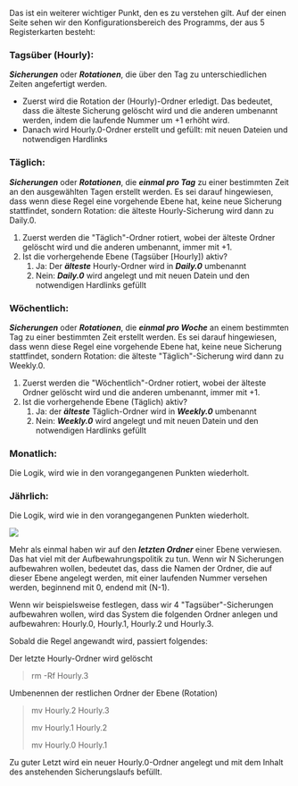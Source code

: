 Das ist ein weiterer wichtiger Punkt, den es zu verstehen gilt. Auf der einen Seite sehen wir den Konfigurationsbereich des Programms, der aus 5 Registerkarten besteht:


### Tagsüber (Hourly):

_**Sicherungen**_ oder _**Rotationen**_, die über den Tag zu unterschiedlichen Zeiten angefertigt werden.

* Zuerst wird die Rotation der \(Hourly\)-Ordner erledigt. Das bedeutet, dass die älteste Sicherung gelöscht wird und die anderen umbenannt werden, indem die laufende Nummer um +1 erhöht wird.
* Danach wird Hourly.0-Ordner erstellt und gefüllt: mit neuen Dateien und notwendigen Hardlinks


### Täglich:

_**Sicherungen**_ oder _**Rotationen**_, die _**einmal pro Tag**_ zu einer bestimmten Zeit an den ausgewählten Tagen erstellt werden. Es sei darauf hingewiesen, dass wenn diese Regel eine vorgehende Ebene hat, keine neue Sicherung stattfindet, sondern Rotation: die älteste Hourly-Sicherung wird dann zu Daily.0.

1. Zuerst werden die "Täglich"-Ordner rotiert, wobei der älteste Ordner gelöscht wird und die anderen umbenannt, immer mit +1.
2. Ist die vorhergehende Ebene \(Tagsüber [Hourly]\) aktiv?
   1. Ja: Der _**älteste**_ Hourly-Ordner wird in _**Daily.0**_ umbenannt
   2. Nein: _**Daily.0**_ wird angelegt und mit neuen Datein und den notwendigen Hardlinks gefüllt

   
### Wöchentlich:

_**Sicherungen**_ oder _**Rotationen**_, die _**einmal pro Woche**_ an einem bestimmten Tag zu einer bestimmten Zeit erstellt werden. Es sei darauf hingewiesen, dass wenn diese Regel eine vorgehende Ebene hat, keine neue Sicherung stattfindet, sondern Rotation: die älteste "Täglich"-Sicherung wird dann zu Weekly.0.

1. Zuerst werden die "Wöchentlich"-Ordner rotiert, wobei der älteste Ordner gelöscht wird und die anderen umbenannt, immer mit +1.
2. Ist die vorhergehende Ebene \(Täglich\) aktiv?
   1. Ja: der _**älteste**_ Täglich-Ordner wird in _**Weekly.0**_ umbenannt
   2. Nein: _**Weekly.0**_ wird angelegt und mit neuen Datein und den notwendigen Hardlinks gefüllt

   
### Monatlich:

Die Logik, wird wie in den vorangegangenen Punkten wiederholt.


### Jährlich:

Die Logik, wird wie in den vorangegangenen Punkten wiederholt.

![](/assets/policies01.png)

Mehr als einmal haben wir auf den _**letzten Ordner**_ einer Ebene verwiesen. Das hat viel mit der Aufbewahrungspolitik zu tun. Wenn wir N Sicherungen aufbewahren wollen, bedeutet das, dass die Namen der Ordner, die auf dieser Ebene angelegt werden, mit einer laufenden Nummer versehen werden, beginnend mit 0, endend mit \(N-1\).

Wenn wir beispielsweise festlegen, dass wir 4 "Tagsüber"-Sicherungen aufbewahren wollen, wird das System die folgenden Ordner anlegen und aufbewahren: Hourly.0, Hourly.1, Hourly.2 und Hourly.3.

Sobald die Regel angewandt wird, passiert folgendes:

Der letzte Hourly-Ordner wird gelöscht

> rm -Rf Hourly.3

Umbenennen der restlichen Ordner der Ebene \(Rotation\)

> mv Hourly.2 Hourly.3
>
> mv Hourly.1 Hourly.2
>
> mv Hourly.0 Hourly.1

Zu guter Letzt wird ein neuer Hourly.0-Ordner angelegt und mit dem Inhalt des anstehenden Sicherungslaufs befüllt.
